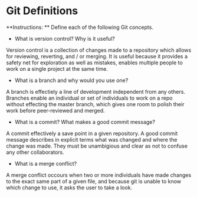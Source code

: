 # Git Definitions

**Instructions: ** Define each of the following Git concepts.

* What is version control?  Why is it useful?

Version control is a collection of changes made to a repository which allows for reviewing, reverting, and / or merging. It is useful because it provides a safety net for exploration as well as mistakes, enables multiple people to work on a single project at the same time. 

* What is a branch and why would you use one?

A branch is effectiely a line of development independent from any others. Branches enable an individual or set of individuals to work on a repo without effecting the master branch, which gives one room to polish their work before peer-reviewed and merged.

* What is a commit? What makes a good commit message?

A commit effectively a save point in a given repository. A good commit message describes in explicit terms what was changed and where the change was made. They must be unambigious and clear as not to confuse any other collaborators.

* What is a merge conflict?

A merge conflict occours when two or more individuals have made changes to the exact same part of a given file, and because git is unable to know which change to use, it asks the user to take a look. 
